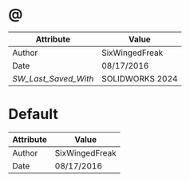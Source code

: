 # @
| Attribute | Value |
| ---  | ---     |
| Author | SixWingedFreak |
| Date | 08/17/2016 |
| _SW_Last_Saved_With_ | SOLIDWORKS 2024 |
# Default
| Attribute | Value |
| ---  | ---     |
| Author | SixWingedFreak |
| Date | 08/17/2016 |
